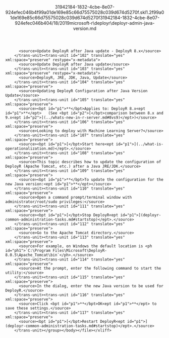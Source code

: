 <?xml version="1.0"?><xliff version="1.2" xmlns="urn:oasis:names:tc:xliff:document:1.2" xmlns:xsi="http://www.w3.org/2001/XMLSchema-instance" xsi:schemaLocation="urn:oasis:names:tc:xliff:document:1.2 xliff-core-1.2-transitional.xsd"><file datatype="xml" original="deployr-admin-java-version.md" source-language="en-US" target-language="en-US"><header><tool tool-id="mdxliff" tool-name="mdxliff" tool-version="1.0-d1654b2" tool-company="Microsoft" /><xliffext:skl_file_name xmlns:xliffext="urn:microsoft:content:schema:xliffextensions">31942184-1832-4cbe-8e07-924efec046b4f99a01de169e85c66d75575028c039d674d5270f.skl</xliffext:skl_file_name><xliffext:version xmlns:xliffext="urn:microsoft:content:schema:xliffextensions">1.2</xliffext:version><xliffext:ms.openlocfilehash xmlns:xliffext="urn:microsoft:content:schema:xliffextensions">f99a01de169e85c66d75575028c039d674d5270f</xliffext:ms.openlocfilehash><xliffext:ms.sourcegitcommit xmlns:xliffext="urn:microsoft:content:schema:xliffextensions">31942184-1832-4cbe-8e07-924efec046b4</xliffext:ms.sourcegitcommit><xliffext:ms.lasthandoff xmlns:xliffext="urn:microsoft:content:schema:xliffextensions">04/18/2019</xliffext:ms.lasthandoff><xliffext:ms.openlocfilepath xmlns:xliffext="urn:microsoft:content:schema:xliffextensions">microsoft-r\deployr\deployr-admin-java-version.md</xliffext:ms.openlocfilepath></header><body><group id="content" extype="content"><trans-unit id="101" translate="yes" xml:space="preserve" restype="x-metadata">
          <source>Update DeployR after Java update - DeployR 8.x</source>
        </trans-unit><trans-unit id="102" translate="yes" xml:space="preserve" restype="x-metadata">
          <source>Update DeployR after Java update</source>
        </trans-unit><trans-unit id="103" translate="yes" xml:space="preserve" restype="x-metadata">
          <source>DeployR, JRE, JDK, Java, Update</source>
        </trans-unit><trans-unit id="104" translate="yes" xml:space="preserve">
          <source>Updating DeployR Configuration after Java Version Update</source>
        </trans-unit><trans-unit id="105" translate="yes" xml:space="preserve">
          <source><bpt id="p1">**</bpt>Applies to: DeployR 8.x<ept id="p1">**</ept>   (See <bpt id="p2">[</bpt>comparison between 8.x and 9.x<ept id="p2">](../whats-new-in-r-server.md#8vs9)</ept>)</source>
        </trans-unit><trans-unit id="106" translate="yes" xml:space="preserve">
          <source>Looking to deploy with Machine Learning Server?</source>
        </trans-unit><trans-unit id="107" translate="yes" xml:space="preserve">
          <source><bpt id="p1">[</bpt>Start here<ept id="p1">](../what-is-operationalization.md)</ept>.</source>
        </trans-unit><trans-unit id="108" translate="yes" xml:space="preserve">
          <source>This topic describes how to update the configuration of DeployR (Apache Tomcat, etc.) after a Java JRE/JDK.</source>
        </trans-unit><trans-unit id="109" translate="yes" xml:space="preserve">
          <source><bpt id="p1">**</bpt>To update the configuration for the new Java version:<ept id="p1">**</ept></source>
        </trans-unit><trans-unit id="110" translate="yes" xml:space="preserve">
          <source>Open a command prompt/terminal window with administrator/root/sudo privileges:</source>
        </trans-unit><trans-unit id="111" translate="yes" xml:space="preserve">
          <source><bpt id="p1">[</bpt>Stop DeployR<ept id="p1">](deployr-common-administration-tasks.md#startstop)</ept>.</source>
        </trans-unit><trans-unit id="112" translate="yes" xml:space="preserve">
          <source>Go to the Apache Tomcat directory.</source>
        </trans-unit><trans-unit id="113" translate="yes" xml:space="preserve">
          <source>For example, on Windows the default location is <ph id="ph1">`C:\Program Files\Microsoft\DeployR-8.0.5\Apache_Tomcat\bin`</ph>.</source>
        </trans-unit><trans-unit id="114" translate="yes" xml:space="preserve">
          <source>At the prompt, enter the following command to start the utility:</source>
        </trans-unit><trans-unit id="115" translate="yes" xml:space="preserve">
          <source>In the dialog, enter the new Java version to be used for DeployR.</source>
        </trans-unit><trans-unit id="116" translate="yes" xml:space="preserve">
          <source>Click <bpt id="p1">**</bpt>OK<ept id="p1">**</ept> to save these settings.</source>
        </trans-unit><trans-unit id="117" translate="yes" xml:space="preserve">
          <source><bpt id="p1">[</bpt>Restart DeployR<ept id="p1">](deployr-common-administration-tasks.md#startstop)</ept>.</source>
        </trans-unit></group></body></file></xliff>